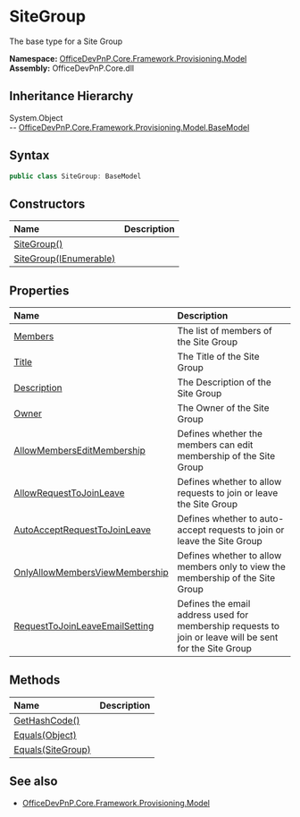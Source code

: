 # SiteGroup
The base type for a Site Group  

**Namespace:** [OfficeDevPnP.Core.Framework.Provisioning.Model](OfficeDevPnP.Core.Framework.Provisioning.Model.md)  
**Assembly:** OfficeDevPnP.Core.dll  
## Inheritance Hierarchy
System.Object  
-- [OfficeDevPnP.Core.Framework.Provisioning.Model.BaseModel](OfficeDevPnP.Core.Framework.Provisioning.Model.BaseModel.md)
## Syntax
```C#
public class SiteGroup: BaseModel
```
## Constructors
|**Name**|**Description**|
|:-----|:-----|
| [SiteGroup()](OfficeDevPnP.Core.Framework.Provisioning.Model.SiteGroup.ctor1.md) | 
| [SiteGroup(IEnumerable<User>)](OfficeDevPnP.Core.Framework.Provisioning.Model.SiteGroup.ctor2.md) | 
## Properties
|**Name**|**Description**|
|:-----|:-----|
| [Members](OfficeDevPnP.Core.Framework.Provisioning.Model.SiteGroup.Members.md) | The list of members of the Site Group
| [Title](OfficeDevPnP.Core.Framework.Provisioning.Model.SiteGroup.Title.md) | The Title of the Site Group
| [Description](OfficeDevPnP.Core.Framework.Provisioning.Model.SiteGroup.Description.md) | The Description of the Site Group
| [Owner](OfficeDevPnP.Core.Framework.Provisioning.Model.SiteGroup.Owner.md) | The Owner of the Site Group
| [AllowMembersEditMembership](OfficeDevPnP.Core.Framework.Provisioning.Model.SiteGroup.AllowMembersEditMembership.md) | Defines whether the members can edit membership of the Site Group
| [AllowRequestToJoinLeave](OfficeDevPnP.Core.Framework.Provisioning.Model.SiteGroup.AllowRequestToJoinLeave.md) | Defines whether to allow requests to join or leave the Site Group
| [AutoAcceptRequestToJoinLeave](OfficeDevPnP.Core.Framework.Provisioning.Model.SiteGroup.AutoAcceptRequestToJoinLeave.md) | Defines whether to auto-accept requests to join or leave the Site Group
| [OnlyAllowMembersViewMembership](OfficeDevPnP.Core.Framework.Provisioning.Model.SiteGroup.OnlyAllowMembersViewMembership.md) | Defines whether to allow members only to view the membership of the Site Group
| [RequestToJoinLeaveEmailSetting](OfficeDevPnP.Core.Framework.Provisioning.Model.SiteGroup.RequestToJoinLeaveEmailSetting.md) | Defines the email address used for membership requests to join or leave will be sent for the Site Group
## Methods
|**Name**|**Description**|
|:-----|:-----|
| [GetHashCode()](OfficeDevPnP.Core.Framework.Provisioning.Model.SiteGroup.1C6872BD.md) | 
| [Equals(Object)](OfficeDevPnP.Core.Framework.Provisioning.Model.SiteGroup.3520DDBB.md) | 
| [Equals(SiteGroup)](OfficeDevPnP.Core.Framework.Provisioning.Model.SiteGroup.3AE0CC70.md) | 
## See also
- [OfficeDevPnP.Core.Framework.Provisioning.Model](OfficeDevPnP.Core.Framework.Provisioning.Model.md)
